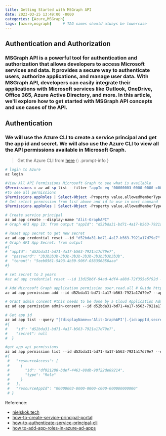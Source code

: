 ```yaml
---
title: Getting Started with MSGraph API
date: 2023-03-25 13:49:00 -0000
categories: [Azure,MSGraph]
tags: [azure,msgraph]     # TAG names should always be lowercase
---
```

## Authentication and Authorization

### MSGraph API is a powerful tool for authentication and authorization that allows developers to access Microsoft services and data. It provides a secure way to authenticate users, authorize applications, and manage user data. With MSGraph API, developers can easily integrate their applications with Microsoft services like Outlook, OneDrive, Office 365, Azure Active Directory, and more. In this article, we'll explore how to get started with MSGraph API concepts and use cases of the API.
## Authentication
### We will use the Azure CLI to create a service principal and get the app id and secret. We will also use the Azure CLI to view all the API permissions available in Microsoft Graph.

> Get the Azure CLI from [here](https://docs.microsoft.com/en-us/cli/azure/install-azure-cli?view=azure-cli-latest)
{: .prompt-info }

```powershell
# login to Azure
az login

#View All API Permissions Microsoft Graph to see what is available
$Permissions = az ad sp list --filter "appId eq '00000003-0000-0000-c000-000000000000'" | ConvertFrom-Json
#to see all permissions
$Permissions.appRoles | Select-Object -Property value,allowedMemberTypes,description
# Get select permission from list above and id to use in next command
$Permissions.appRoles | Select-Object -Property value,allowedMemberTypes,id,description | Where-Object {$_.value -eq "User.Read.All"}

# Create service principal
az ad app create --display-name "Alit-GraphAPI"
# Graph API App ID: from output "appId": "d52bda31-bd71-4a17-b563-7921a17d79e7"

# Reset app secret to get new secret
az ad app credential reset --id "d52bda31-bd71-4a17-b563-7921a17d79e7"
# Graph API App Secret: from output
#{
# "appId": "d52bda31-bd71-4a17-b563-7921a17d79e7",
#  "password": "3b3b3b3b-3b3b-3b3b-3b3b-3b3b3b3b3b3b",
#  "tenant": "5eeb8561-5493-4b39-906f-038356850aaa"
#}

# set secret to 3 years
#az ad app credential reset --id 13d15b6f-94ad-4df4-a88d-72f355e5f92d --years 3

# Add Microsoft Graph application permission user.read.all # Guide https://learn.microsoft.com/en-us/cli/azure/ad/app/permission?view=azure-cli-latest
az ad app permission add --id d52bda31-bd71-4a17-b563-7921a17d79e7 --api 00000003-0000-0000-c000-000000000000 --api-permissions df021288-bdef-4463-88db-98f22de89214=Role

# Grant admin consent #this needs to be done by a Cloud Application Administrator
az ad app permission admin-consent --id d52bda31-bd71-4a17-b563-7921a17d79e7

# Get app id 
az ad app list --query "[?displayName=='Alit-GraphAPI'].{id:appId,secret:passwordCredentials[0].value}"
#{
#    "id": "d52bda31-bd71-4a17-b563-7921a17d79e7",
#    "secret": null
#  }

#get app api permissions
az ad app permission list --id d52bda31-bd71-4a17-b563-7921a17d79e7 --output json
#{
 #   "resourceAccess": [
 #     {
 #       "id": "df021288-bdef-4463-88db-98f22de89214",
 #       "type": "Role"
 #     }
 #   ],
 #   "resourceAppId": "00000003-0000-0000-c000-000000000000"
 # }

```
Reference: 
* [nielskok.tech](https://www.nielskok.tech/azure-ad/view-all-api-permissions-microsoft-graph/)
* [how-to-create-service-principal-portal](https://docs.microsoft.com/en-us/azure/active-directory/develop/howto-create-service-principal-portal)
* [how-to-authenticate-service-principal-cli](https://docs.microsoft.com/en-us/azure/active-directory/develop/howto-authenticate-service-principal-cli)
* [how to-add-app-roles-in-azure-ad-apps](https://www.c-sharpcorner.com/article/how-to-add-app-roles-in-azure-ad-apps/)
